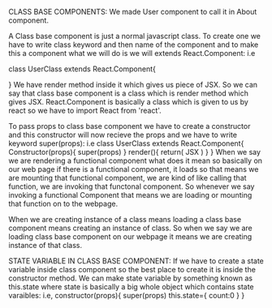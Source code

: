 CLASS BASE COMPONENTS:
We made User component to call it in About component.

A Class base component is just a normal javascript class. To create one we have to write class keyword and then name of the component and to make this a component what we will do is we will extends React.Component: i.e

class UserClass extends React.Component{

}
We have render method inside it which gives us piece of JSX. So we can say that class base component is a class which is render method which gives JSX. React.Component is basically a class which is given to us by react so we have to import React from 'react'. 

To pass props to class base component we have to create a constructor and this constructor will now recieve the props and we have to write keyword super(props): i.e
class UserClass extends React.Component{
    Constructor(props){
        super(props)
    }
    render(){
    return(
        JSX
    )
    }
}
When we say we are rendering a functional component what does it mean so basically on our web page if there is a functional component, it loads so that means we are mounting that functional component, we are kind of like calling that function, we are invoking that functonal component. So whenever we say invoking a functional Component that means we are loading or mounting that function on to the webpage.    

When we are creating instance of a class means loading a class base component means creating an instance of class. So when we say we are loading class base component on our webpage it means we are creating instance of that class.

STATE VARIABLE IN CLASS BASE COMPONENT:
If we have to create a state variable inside class component so the best place to create it is inside the constructor method. We can make state variable by something known as this.state where state is basically a big whole object which contains state varaibles: i.e,
constructor(props){
super(props)
this.state={
    count:0
}
}
